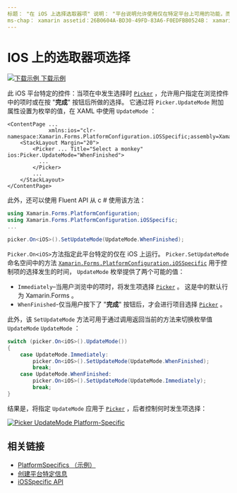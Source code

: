```yaml
---
标题： "在 iOS 上选择选取器项" 说明： "平台说明允许使用仅在特定平台上可用的功能，而无需实现自定义呈现器或效果。 本文介绍如何使用特定于 iOS 平台的来控制选取器中发生项目选择的时间。
ms-chap： xamarin assetid：26B0604A-BD30-49FD-83A6-F0EDFBB0524B： xamarin 窗体作者： davidbritch： dabritch ms. 日期：10/24/2018 非 loc： [ Xamarin.Forms ， Xamarin.Essentials ]
---
```


# <a name="picker-item-selection-on-ios"></a>IOS 上的选取器项选择

[![下载示例](~/media/shared/download.png) 下载示例](https://docs.microsoft.com/samples/xamarin/xamarin-forms-samples/userinterface-platformspecifics)

此 iOS 平台特定的控件：当项在中发生选择时 [`Picker`](xref:Xamarin.Forms.Picker) ，允许用户指定在浏览控件中的项时或在按 "**完成**" 按钮后所做的选择。 它通过将 `Picker.UpdateMode` 附加属性设置为枚举的值，在 XAML 中使用 `UpdateMode` ：

```xaml
<ContentPage ...
             xmlns:ios="clr-namespace:Xamarin.Forms.PlatformConfiguration.iOSSpecific;assembly=Xamarin.Forms.Core">
    <StackLayout Margin="20">
        <Picker ... Title="Select a monkey" ios:Picker.UpdateMode="WhenFinished">
          ...
        </Picker>
        ...
    </StackLayout>
</ContentPage>
```

此外，还可以使用 Fluent API 从 c # 使用该方法：

```csharp
using Xamarin.Forms.PlatformConfiguration;
using Xamarin.Forms.PlatformConfiguration.iOSSpecific;
...

picker.On<iOS>().SetUpdateMode(UpdateMode.WhenFinished);
```

`Picker.On<iOS>`方法指定此平台特定的仅在 iOS 上运行。 `Picker.SetUpdateMode`命名空间中的方法 [`Xamarin.Forms.PlatformConfiguration.iOSSpecific`](xref:Xamarin.Forms.PlatformConfiguration.iOSSpecific) 用于控制项的选择发生的时间， `UpdateMode` 枚举提供了两个可能的值：

- `Immediately`–当用户浏览中的项时，将发生项选择 [`Picker`](xref:Xamarin.Forms.Picker) 。 这是中的默认行为 Xamarin.Forms 。
- `WhenFinished`-仅当用户按下了 "**完成**" 按钮后，才会进行项目选择 [`Picker`](xref:Xamarin.Forms.Picker) 。

此外，该 `SetUpdateMode` 方法可用于通过调用返回当前的方法来切换枚举值 `UpdateMode` `UpdateMode` ：

```csharp
switch (picker.On<iOS>().UpdateMode())
{
    case UpdateMode.Immediately:
        picker.On<iOS>().SetUpdateMode(UpdateMode.WhenFinished);
        break;
    case UpdateMode.WhenFinished:
        picker.On<iOS>().SetUpdateMode(UpdateMode.Immediately);
        break;
}
```

结果是，将指定 `UpdateMode` 应用于 [`Picker`](xref:Xamarin.Forms.Picker) ，后者控制何时发生项选择：

[![](picker-selection-images/picker-updatemode.png "Picker UpdateMode Platform-Specific")](picker-selection-images/picker-updatemode-large.png#lightbox "Picker UpdateMode Platform-Specific")

## <a name="related-links"></a>相关链接

- [PlatformSpecifics （示例）](https://docs.microsoft.com/samples/xamarin/xamarin-forms-samples/userinterface-platformspecifics)
- [创建平台特定信息](~/xamarin-forms/platform/platform-specifics/index.md#creating-platform-specifics)
- [iOSSpecific API](xref:Xamarin.Forms.PlatformConfiguration.iOSSpecific)
